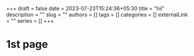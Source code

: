 +++ 
draft = false
date = 2023-07-23T15:24:36+05:30
title = "hii"
description = ""
slug = ""
authors = []
tags = []
categories = []
externalLink = ""
series = []
+++

# 1st page